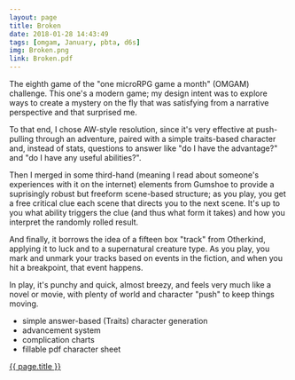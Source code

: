 ```yaml
---
layout: page
title: Broken
date: 2018-01-28 14:43:49
tags: [omgam, January, pbta, d6s]
img: Broken.png
link: Broken.pdf
---
```


The eighth game of the "one microRPG game a month" (OMGAM) challenge. This one's a modern game; my design intent was to explore ways to create a mystery on the fly that was satisfying from a narrative perspective and that surprised me.

To that end, I chose AW-style resolution, since it's very effective at push-pulling through an adventure, paired with a simple traits-based character and, instead of stats, questions to answer like "do I have the advantage?" and "do I have any useful abilities?".

Then I merged in some third-hand (meaning I read about someone's experiences with it on the internet) elements from Gumshoe to provide a suprisingly robust but freeform scene-based structure; as you play, you get a free critical clue each scene that directs you to the next scene. It's up to you what ability triggers the clue (and thus what form it takes) and how you interpret the randomly rolled result.

And finally, it borrows the idea of a fifteen box "track" from Otherkind, applying it to luck and to a supernatural creature type. As you play, you mark and unmark your tracks based on events in the fiction, and when you hit a breakpoint, that event happens.

In play, it's punchy and quick, almost breezy, and feels very much like a novel or movie, with plenty of world and character "push" to keep things moving.

* simple answer-based (Traits) character generation
* advancement system
* complication charts
* fillable pdf character sheet

<div class="img_row">
	<a href="{{ site.baseurl }}/pdf/{{ page.link }}"><img class="col three" src="{{ site.baseurl }}/img/{{ page.img}}" alt="" title="{{ page.title }}"/></a>
</div>
<div class="col three caption">
	<a href="{{ site.baseurl }}/pdf/{{ page.link }}">{{ page.title }}</a>
</div>

